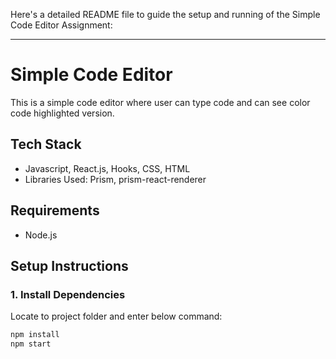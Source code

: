 Here's a detailed README file to guide the setup and running of the Simple Code Editor Assignment:

---

# Simple Code Editor
This is a simple code editor where user can type code and can see color code highlighted version.

## Tech Stack

- Javascript, React.js, Hooks, CSS, HTML
- Libraries Used: Prism, prism-react-renderer

## Requirements

- Node.js

## Setup Instructions

### 1. Install Dependencies
Locate to project folder and enter below command:

```bash
npm install
npm start
```
